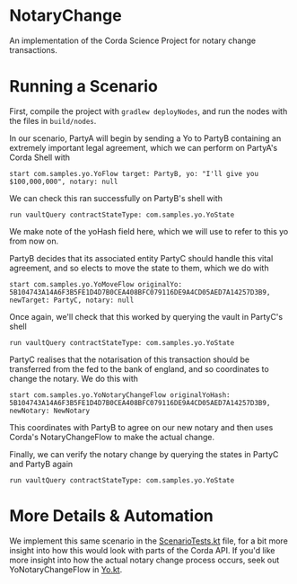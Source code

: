 # NotaryChange
An implementation of the Corda Science Project for notary change transactions.

# Running a Scenario

First, compile the project with `gradlew deployNodes`, and run the nodes with the files in `build/nodes`.


In our scenario, PartyA will begin by sending a Yo to PartyB containing an extremely important legal agreement, which we can perform on PartyA's Corda Shell with  

`start com.samples.yo.YoFlow target: PartyB, yo: "I'll give you $100,000,000", notary: null`


We can check this ran successfully on PartyB's shell with  

`run vaultQuery contractStateType: com.samples.yo.YoState`


We make note of the yoHash field here, which we will use to refer to this yo from now on.


PartyB decides that its associated entity PartyC should handle this vital agreement, and so elects to move the state to them, which we do with  

`start com.samples.yo.YoMoveFlow originalYo: 5B104743A14A6F3B5FE1D4D7B0CEA408BFC079116DE9A4CD05AED7A14257D3B9, newTarget: PartyC, notary: null`

 
Once again, we'll check that this worked by querying the vault in PartyC's shell  

`run vaultQuery contractStateType: com.samples.yo.YoState`


PartyC realises that the notarisation of this transaction should be transferred from the fed to the bank of england, and so coordinates to change the notary. We do this with  

`start com.samples.yo.YoNotaryChangeFlow originalYoHash: 5B104743A14A6F3B5FE1D4D7B0CEA408BFC079116DE9A4CD05AED7A14257D3B9, newNotary: NewNotary`

This coordinates with PartyB to agree on our new notary and then uses Corda's NotaryChangeFlow to make the actual change.


Finally, we can verify the notary change by querying the states in PartyC and PartyB again

`run vaultQuery contractStateType: com.samples.yo.YoState`


# More Details & Automation

We implement this same scenario in the [ScenarioTests.kt](test/main/kotlin/com/samples/yo/ScenarioTests.kt) file, for a bit more insight into how this would look with parts of the Corda API.
If you'd like more insight into how the actual notary change process occurs, seek out YoNotaryChangeFlow in [Yo.kt](src/main/kotlin/com/samples/yo/yo.kt).
